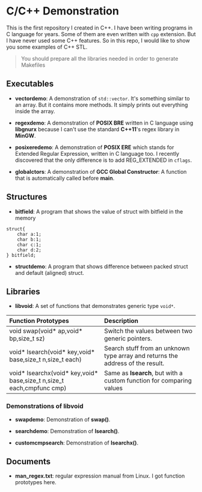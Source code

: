 C/C++ Demonstration
=======
This is the first repository I created in C++. I have been writing programs in C language for years. Some of them are even written with `cpp` extension. But I have never used some C++ features. So in this repo, I would like to show you some examples of C++ STL.

> You should prepare all the libraries needed in order to generate Makefiles

## Executables

* **vectordemo**: A demonstration of `std::vector`. It's something similar to an array. But it contains more methods. It simply prints out everything inside the array.

* **regexdemo**: A demonstration of **POSIX BRE** written in C language using **libgnurx** because I can't use the standard **C++11**'s regex library in **MinGW**.

* **posixeredemo**: A demonstration of **POSIX ERE** which stands for Extended Regular Expression, written in C language too. I recently discovered that the only difference is to add REG\_EXTENDED in `cflags`.

* **globalctors**: A demonstration of **GCC Global Constructor**: A function that is automatically called before **main**.

## Structures

* **bitfield**: A program that shows the value of struct with bitfield in the memory
```
struct{
	char a:1;
	char b:1;
	char c:1;
	char d:2;
} bitfield;
```

* **structdemo**: A program that shows difference between packed struct and default (aligned) struct.

## Libraries

* **libvoid**: A set of functions that demonstrates generic type `void*`.

| Function Prototypes | Description |
|:------|:------|
| void swap(void\* ap,void\* bp,size\_t sz) | Switch the values between two generic pointers. |
| void\* lsearch(void\* key,void\* base,size\_t n,size\_t each) | Search stuff from an unknown type array and returns the address of the result. |
| void\* lsearchx(void\* key,void\* base,size\_t n,size\_t each,cmpfunc cmp) | Same as **lsearch**, but with a custom function for comparing values |

### Demonstrations of libvoid

* **swapdemo**: Demonstration of **swap()**.

* **searchdemo**: Demonstration of **lsearch()**.

* **customcmpsearch**: Demonstration of **lsearchx()**.

## Documents

* **man\_regex.txt**: regular expression manual from Linux. I got function prototypes here.
